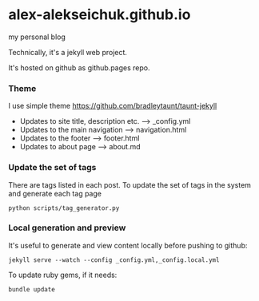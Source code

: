 # alex-alekseichuk.github.io

my personal blog

Technically, it's a jekyll web project.

It's hosted on github as github.pages repo.

### Theme

I use simple theme https://github.com/bradleytaunt/taunt-jekyll

- Updates to site title, description etc. --> _config.yml
- Updates to the main navigation --> navigation.html
- Updates to the footer --> footer.html
- Updates to about page --> about.md

### Update the set of tags

There are tags listed in each post. To update the set of tags in the system and generate each tag page
```
python scripts/tag_generator.py
```

### Local generation and preview

It's useful to generate and view content locally before pushing to github:

```
jekyll serve --watch --config _config.yml,_config.local.yml
```


To update ruby gems, if it needs:

```
bundle update
```



